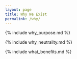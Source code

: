 ```yaml
---
layout: page
title: Why We Exist
permalink: /why/
---
```


{% include why_purpose.md %}

{% include why_neutrality.md %}

{% include what_benefits.md %}

